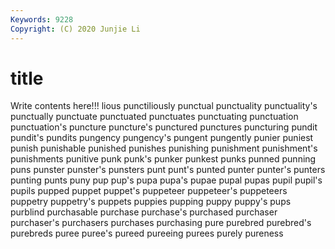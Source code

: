```yaml
---
Keywords: 9228
Copyright: (C) 2020 Junjie Li
---
```


# title

Write contents here!!!
lious 
punctiliously 
punctual 
punctuality 
punctuality's 
punctually
punctuate 
punctuated 
punctuates 
punctuating 
punctuation 
punctuation's 
puncture 
puncture's 
punctured 
punctures
puncturing 
pundit 
pundit's 
pundits 
pungency 
pungency's 
pungent 
pungently 
punier 
puniest
punish 
punishable 
punished 
punishes 
punishing 
punishment 
punishment's 
punishments 
punitive 
punk
punk's 
punker 
punkest 
punks 
punned 
punning 
puns 
punster 
punster's 
punsters
punt 
punt's 
punted 
punter 
punter's 
punters 
punting 
punts 
puny 
pup
pup's 
pupa 
pupa's 
pupae 
pupal 
pupas 
pupil 
pupil's 
pupils 
pupped
puppet 
puppet's 
puppeteer 
puppeteer's 
puppeteers 
puppetry 
puppetry's 
puppets 
puppies 
pupping
puppy 
puppy's 
pups 
purblind 
purchasable 
purchase 
purchase's 
purchased 
purchaser 
purchaser's
purchasers 
purchases 
purchasing 
pure 
purebred 
purebred's 
purebreds 
puree 
puree's 
pureed
pureeing 
purees 
purely 
pureness 

